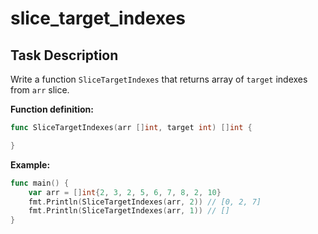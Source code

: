 # slice_target_indexes

## Task Description

Write a function `SliceTargetIndexes` that returns array of `target` indexes from `arr` slice.

**Function definition:**

```go
func SliceTargetIndexes(arr []int, target int) []int {

}
```

**Example:**

```go
func main() {
    var arr = []int{2, 3, 2, 5, 6, 7, 8, 2, 10}
    fmt.Println(SliceTargetIndexes(arr, 2)) // [0, 2, 7]
    fmt.Println(SliceTargetIndexes(arr, 1)) // []
}
```
